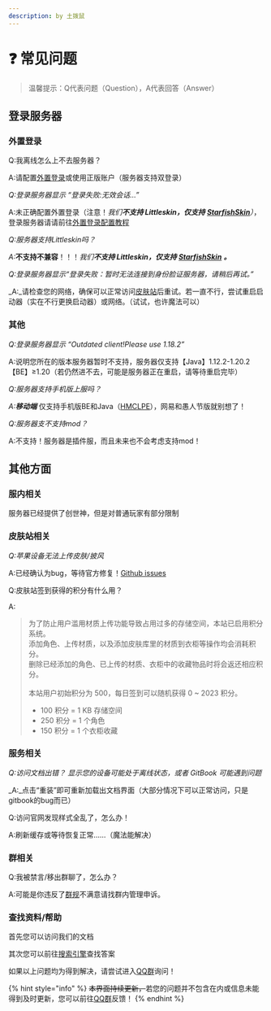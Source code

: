 ```yaml
---
description: by 土拨鼠
---
```


# ❓ 常见问题

> 温馨提示：Q代表问题（Question），A代表回答（Answer）

## 登录服务器

### 外置登录

Q:我离线怎么上不去服务器？&#x20;

A:请配置[外置登录](../wai-zhi-deng-lu.md)或使用正版账户（服务器支持双登录）

_Q:登录服务器显示 “登录失败:无效会话…”_ &#x20;

A:未正确配置外置登录（注意！_我们**不支持 Littleskin，仅支持**_ [_**StarfishSkin**_](https://skin.tbstmc.xyz)_）_，登录服务器请请前往[外置登录配置教程](../wai-zhi-deng-lu.md)

_Q:服务器支持Littleskin吗？_

_A:_**不支持不兼容**！！！_我们**不支持 Littleskin，仅支持**_ [_**StarfishSkin**_](https://skin.tbstmc.xyz) _**。**_

_Q:登录服务器显示“登录失败：暂时无法连接到身份脸证服务器，请稍后再试。”_ &#x20;

_A:_请检查您的网络，确保可以正常访问[皮肤站](https://skin.tbstmc.xyz)后重试。若一直不行，尝试重启启动器（实在不行更换启动器）或网络。（试试，也许魔法可以）

### 其他

_Q:登录服务器显示 “Outdated client!Please use 1.18.2”_&#x20;

A:说明您所在的版本服务器暂时不支持，服务器仅支持【Java】1.12.2-1.20.2 【BE】≥1.20（若仍然进不去，可能是服务器正在重启，请等待重启完毕）

_Q:服务器支持手机版上服吗？_&#x20;

_A:**移动端**_ 仅支持手机版BE和Java（[HMCLPE](https://github.com/huanghongxun/HMCL-PE)），网易和愚人节版就别想了！

_Q:服务器支不支持mod？_&#x20;

A:不支持！服务器是插件服，而且未来也不会考虑支持mod！

## 其他方面

### 服内相关

服务器已经提供了创世神，但是对普通玩家有部分限制

### 皮肤站相关

_Q:苹果设备无法上传皮肤/披风_  &#x20;

A:已经确认为bug，等待官方修复！[Github issues](https://github.com/bs-community/blessing-skin-server/issues/509)

Q:皮肤站签到获得的积分有什么用？

A:

> 为了防止用户滥用材质上传功能导致占用过多的存储空间，本站已启用积分系统。\
> 添加角色、上传材质，以及添加皮肤库里的材质到衣柜等操作均会消耗积分。\
> 删除已经添加的角色、已上传的材质、衣柜中的收藏物品时将会返还相应积分。\
> \
> 本站用户初始积分为 500，每日签到可以随机获得 0 \~ 2023 积分。
>
> * 100 积分 = 1 KB 存储空间
> * 250 积分 = 1 个角色
> * 150 积分 = 1 个衣柜收藏

### 服务相关

_Q:访问文档出错？ 显示您的设备可能处于离线状态，或者 GitBook 可能遇到问题_ &#x20;

_A:_点击“重装”即可重新加载出文档界面（大部分情况下可以正常访问，只是gitbook的bug而已）

Q:访问官网发现样式全乱了，怎么办！

A:刷新缓存或等待恢复正常……（魔法能解决）

### 群相关

Q:我被禁言/移出群聊了，怎么办？ &#x20;

A:可能是你违反了[群规](../rules.md)不满意请找群内管理申诉。

### 查找资料/帮助

首先您可以访问我们的文档

其次您可以前往[搜索引擎](https://baidu.com)查找答案

如果以上问题均为得到解决，请尝试进入[QQ群](https://jq.qq.com/?\_wv=1027\&k=ToOzeOPU)询问！



{% hint style="info" %}
~~本界面持续更新，~~若您的问题并不包含在内或信息未能得到及时更新，您可以前往[QQ群](https://jq.qq.com/?\_wv=1027\&k=ToOzeOPU)反馈！
{% endhint %}
